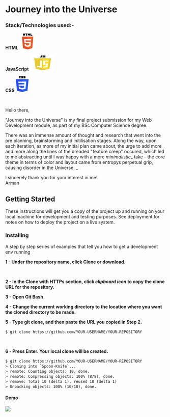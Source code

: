 # Journey into the Universe


### Stack/Technologies used:-

**HTML**
<img src="html.png" alt="TUT!" width="50px" height="50px">

**JavaScript**
<img src="js.png" alt="TUT!" width="80px" height="50px">

**CSS**
<img src="css.png" alt="TUT!" width="40px" height="50px">



 <br>

Hello there,

"Journey into the Universe" is my final project submission for my Web Development module, as part of my BSc Computer Science degree.

There was an immense amount of thought and research that went into the pre planning, brainstorming and initilisation stages. Along the way, upon each iteration, as more of my initial plan came about, the urge to add more and more along the lines of the dreaded "feature creep" occured, which led to me abstracting until I was happy with a more _minimalistic__ take - the core theme in terms of color and layout came from entropys perpetual grip, causing disorder in the Universe. _


I sincerely thank you for your interest in me! 
<br>
Arman

## Getting Started

These instructions will get you a copy of the project up and running on your local machine for development and testing purposes. See deployment for notes on how to deploy the project on a live system.

### Installing

A step by step series of examples that tell you how to get a development env running

**1 - Under the repository name, click Clone or download.**

<br>

**2 - In the Clone with HTTPs section, click *clipboard icon* to copy the clone URL for the repository.**
<br>

**3 - Open Git Bash.**
<br>

**4 - Change the current working directory to the location where you want the cloned directory to be made.**
<br>

**5 - Type git clone, and then paste the URL you copied in Step 2.**
```
$ git clone https://github.com/YOUR-USERNAME/YOUR-REPOSITORY
```
<br>

**6 - Press Enter. Your local clone will be created.**
```
$ git clone https://github.com/YOUR-USERNAME/YOUR-REPOSITORY
> Cloning into `Spoon-Knife`...
> remote: Counting objects: 10, done.
> remote: Compressing objects: 100% (8/8), done.
> remove: Total 10 (delta 1), reused 10 (delta 1)
> Unpacking objects: 100% (10/10), done.
```

#### Demo
![](natours.gif)



